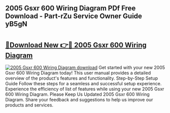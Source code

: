 ## 2005 Gsxr 600 Wiring Diagram PDf Free Download - Part-rZu Service Owner Guide yB5gN

# <h2><a href="http://dfs5vv.blite.top/?on=2005+Gsxr+600+Wiring+Diagram">🔗Download New 👉🔴 2005 Gsxr 600 Wiring Diagram</a></h2>

[![2005 Gsxr 600 Wiring Diagram download](https://i.imgur.com/lujVjoI.png)](http://dfs5vv.blite.top/?on=2005+Gsxr+600+Wiring+Diagram)
Get started with your new 2005 Gsxr 600 Wiring Diagram today! This user manual provides a detailed overview of the product's features and functionality. Step-by-Step Setup Guide Follow these steps for a seamless and successful setup experience. Experience the efficiency of list of features while using your new 2005 Gsxr 600 Wiring Diagram. Please Keep Us Updated 2005 Gsxr 600 Wiring Diagram. Share your feedback and suggestions to help us improve our products and services.
